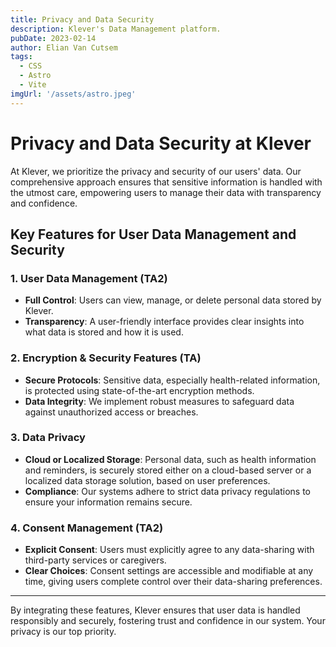 ```yaml
---
title: Privacy and Data Security
description: Klever's Data Management platform.
pubDate: 2023-02-14
author: Elian Van Cutsem
tags: 
  - CSS
  - Astro
  - Vite
imgUrl: '/assets/astro.jpeg'
---
```


# Privacy and Data Security at Klever

At Klever, we prioritize the privacy and security of our users' data. Our comprehensive approach ensures that sensitive information is handled with the utmost care, empowering users to manage their data with transparency and confidence.

## Key Features for User Data Management and Security

### 1. **User Data Management (TA2)**
- **Full Control**: Users can view, manage, or delete personal data stored by Klever.  
- **Transparency**: A user-friendly interface provides clear insights into what data is stored and how it is used.

### 2. **Encryption & Security Features (TA)**
- **Secure Protocols**: Sensitive data, especially health-related information, is protected using state-of-the-art encryption methods.  
- **Data Integrity**: We implement robust measures to safeguard data against unauthorized access or breaches.

### 3. **Data Privacy**
- **Cloud or Localized Storage**: Personal data, such as health information and reminders, is securely stored either on a cloud-based server or a localized data storage solution, based on user preferences.  
- **Compliance**: Our systems adhere to strict data privacy regulations to ensure your information remains secure.

### 4. **Consent Management (TA2)**
- **Explicit Consent**: Users must explicitly agree to any data-sharing with third-party services or caregivers.  
- **Clear Choices**: Consent settings are accessible and modifiable at any time, giving users complete control over their data-sharing preferences.

---

By integrating these features, Klever ensures that user data is handled responsibly and securely, fostering trust and confidence in our system. Your privacy is our top priority.